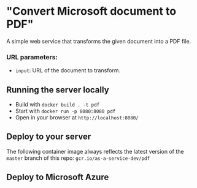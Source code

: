 # "Convert Microsoft document to PDF"

A simple web service that transforms the given document into a PDF file. 

### URL parameters:

* `input`: URL of the document to transform.

## Running the server locally

* Build with `docker build . -t pdf`
* Start with `docker run -p 8080:8080 pdf`
* Open in your browser at `http://localhost:8080/`

## Deploy to your server

The following container image always reflects the latest version of the `master` branch of this repo: `gcr.io/as-a-service-dev/pdf`

## Deploy to Microsoft Azure 

